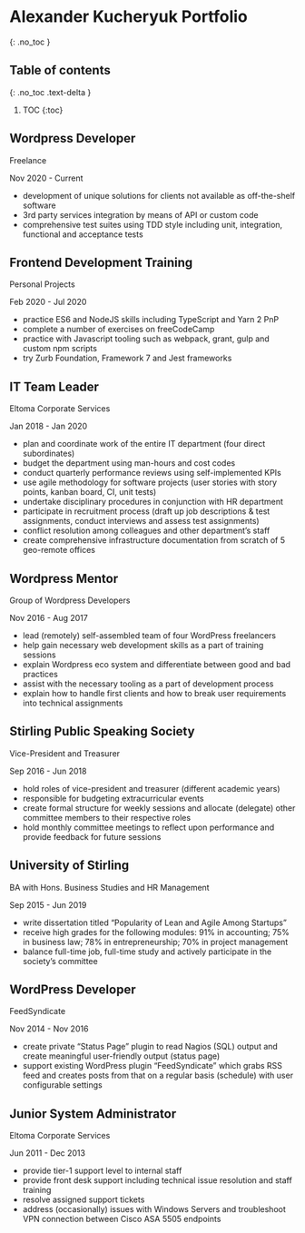 # Alexander Kucheryuk Portfolio
{: .no_toc }

## Table of contents
{: .no_toc .text-delta }

1. TOC
{:toc}

## Wordpress Developer

<div class='textbox'>
    <p>Freelance</p>
    <p>Nov 2020 - Current</p>
    <div></div>
</div>

- development of unique solutions for clients not available as off-the-shelf software
- 3rd party services integration by means of API or custom code
- comprehensive test suites using TDD style including unit, integration, functional and acceptance tests

## Frontend Development Training

<div class='textbox'>
    <p>Personal Projects</p>
    <p>Feb 2020 - Jul 2020</p>
    <div></div>
</div>

- practice ES6 and NodeJS skills including TypeScript and Yarn 2 PnP
- complete a number of exercises on freeCodeCamp
- practice with Javascript tooling such as webpack, grant, gulp and custom npm scripts
- try Zurb Foundation, Framework 7 and Jest frameworks

## IT Team Leader

<div class='textbox'>
    <p>Eltoma Corporate Services</p>
    <p>Jan 2018 - Jan 2020</p>
    <div></div>
</div>

- plan and coordinate work of the entire IT department (four direct subordinates)
- budget the department using man-hours and cost codes
- conduct quarterly performance reviews using self-implemented KPIs
- use agile methodology for software projects (user stories with story points, kanban board, CI, unit tests)
- undertake disciplinary procedures in conjunction with HR department
- participate in recruitment process (draft up job descriptions & test assignments, conduct interviews and assess test assignments)
- conflict resolution among colleagues and other department’s staff
- create comprehensive infrastructure documentation from scratch of 5 geo-remote offices

## Wordpress Mentor

<div class='textbox'>
    <p>Group of Wordpress Developers</p>
    <p>Nov 2016 - Aug 2017</p>
    <div></div>
</div>

- lead (remotely) self-assembled team of four WordPress freelancers
- help gain necessary web development skills as a part of training sessions
- explain Wordpress eco system and differentiate between good and bad practices
- assist with the necessary tooling as a part of development process
- explain how to handle first clients and how to break user requirements into technical assignments

## Stirling Public Speaking Society

<div class='textbox'>
    <p>Vice-President and Treasurer</p>
    <p>Sep 2016 - Jun 2018</p>
    <div></div>
</div>

- hold roles of vice-president and treasurer (different academic years)
- responsible for budgeting extracurricular events
- create formal structure for weekly sessions and allocate (delegate) other committee members to their respective roles
- hold monthly committee meetings to reflect upon performance and provide feedback for future sessions

## University of Stirling

<div class='textbox'>
    <p>BA with Hons. Business Studies and HR Management</p>
    <p>Sep 2015 - Jun 2019</p>
    <div></div>
</div>

- write dissertation titled “Popularity of Lean and Agile Among Startups”
- receive high grades for the following modules: 91% in accounting; 75% in business law; 78% in entrepreneurship; 70% in project management
- balance full-time job, full-time study and actively participate in the society’s committee

## WordPress Developer

<div class='textbox'>
    <p>FeedSyndicate</p>
    <p>Nov 2014 - Nov 2016</p>
    <div></div>
</div>

- create private “Status Page” plugin to read Nagios (SQL) output and create meaningful user-friendly output (status page)
- support existing WordPress plugin “FeedSyndicate” which grabs RSS feed and creates posts from that on a regular basis (schedule) with user configurable settings

## Junior System Administrator

<div class='textbox'>
    <p>Eltoma Corporate Services</p>
    <p>Jun 2011 - Dec 2013</p>
    <div></div>
</div>

- provide tier-1 support level to internal staff
- provide front desk support including technical issue resolution and staff training
- resolve assigned support tickets
- address (occasionally) issues with Windows Servers and troubleshoot VPN connection between Cisco ASA 5505 endpoints

